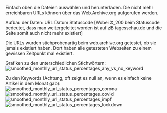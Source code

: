 Einfach oben die Dateien auswählen und herunterladen. Die nicht mehr erreichbaren URLs können über das Web.Archive.org aufgerufen werden.

Aufbau der Daten:
URL  Datum  Statuscode [Wobei X_200 beim Statuscode bedeutet, dass man weitergeleitet worden ist auf zB tagesschau.de und die Seite somit auch nicht mehr existiert]

Die URLs wurden stichprobenartig beim web.archive.org getestet, ob sie jemals existiert haben. Dort haben alle getesteten Webseiten zu einem gewissen Zeitpunkt mal existiert.

Grafiken zu den unterschiedlichen Stichwörtern:
![smoothed_monthly_url_status_percentages_any_vs_no_keyword](https://github.com/JuWeiMa/OERR_Verfuegbarkeit_Recherche/assets/171833190/42c714f3-7499-4118-b65a-484b57399b7e)

Zu den Keywords (Achtung, oft zeigt es null an, wenn es einfach keine Artikel in dem Monat gab):
![smoothed_monthly_url_status_percentages_corona](https://github.com/JuWeiMa/OERR_Verfuegbarkeit_Recherche/assets/171833190/e9682f61-213a-496a-ac9d-69f20971dc71)
![smoothed_monthly_url_status_percentages_covid](https://github.com/JuWeiMa/OERR_Verfuegbarkeit_Recherche/assets/171833190/269a6989-694e-49c8-83d3-ee8b05b1290c)
![smoothed_monthly_url_status_percentages_impf](https://github.com/JuWeiMa/OERR_Verfuegbarkeit_Recherche/assets/171833190/28da649c-9a12-4114-8f6b-b08342e560a2)
![smoothed_monthly_url_status_percentages_lockdown](https://github.com/JuWeiMa/OERR_Verfuegbarkeit_Recherche/assets/171833190/62e47b5f-ec58-4160-8b0f-8b5672a961ba)
